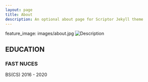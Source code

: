```yaml
---
layout: page
title: About 
description: An optional about page for Scriptor Jekyll theme
---
```


feature_image: images/about.jpg
<img src="path/to/image.jpg" alt="Description" class="circle-image">

## EDUCATION
### FAST NUCES
BS(CS) 
2016 - 2020
